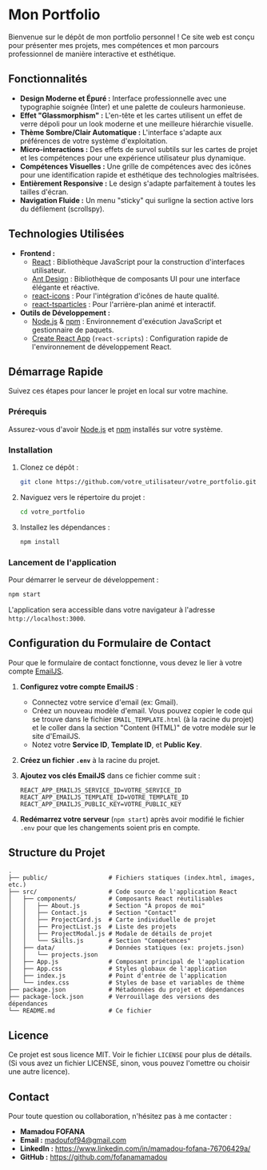 # Mon Portfolio

Bienvenue sur le dépôt de mon portfolio personnel ! Ce site web est conçu pour présenter mes projets, mes compétences et mon parcours professionnel de manière interactive et esthétique.

## Fonctionnalités

*   **Design Moderne et Épuré :** Interface professionnelle avec une typographie soignée (Inter) et une palette de couleurs harmonieuse.
*   **Effet "Glassmorphism" :** L'en-tête et les cartes utilisent un effet de verre dépoli pour un look moderne et une meilleure hiérarchie visuelle.
*   **Thème Sombre/Clair Automatique :** L'interface s'adapte aux préférences de votre système d'exploitation.
*   **Micro-interactions :** Des effets de survol subtils sur les cartes de projet et les compétences pour une expérience utilisateur plus dynamique.
*   **Compétences Visuelles :** Une grille de compétences avec des icônes pour une identification rapide et esthétique des technologies maîtrisées.
*   **Entièrement Responsive :** Le design s'adapte parfaitement à toutes les tailles d'écran.
*   **Navigation Fluide :** Un menu "sticky" qui surligne la section active lors du défilement (scrollspy).

## Technologies Utilisées

*   **Frontend :**
    *   [React](https://react.dev/) : Bibliothèque JavaScript pour la construction d'interfaces utilisateur.
    *   [Ant Design](https://ant.design/) : Bibliothèque de composants UI pour une interface élégante et réactive.
    *   [react-icons](https://react-icons.github.io/react-icons/) : Pour l'intégration d'icônes de haute qualité.
    *   [react-tsparticles](https://www.npmjs.com/package/react-tsparticles) : Pour l'arrière-plan animé et interactif.
*   **Outils de Développement :**
    *   [Node.js](https://nodejs.org/) & [npm](https://www.npmjs.com/) : Environnement d'exécution JavaScript et gestionnaire de paquets.
    *   [Create React App](https://create-react-app.dev/) (`react-scripts`) : Configuration rapide de l'environnement de développement React.

## Démarrage Rapide

Suivez ces étapes pour lancer le projet en local sur votre machine.

### Prérequis

Assurez-vous d'avoir [Node.js](https://nodejs.org/en/download/) et [npm](https://www.npmjs.com/get-npm) installés sur votre système.

### Installation

1.  Clonez ce dépôt :
    ```bash
    git clone https://github.com/votre_utilisateur/votre_portfolio.git
    ```
2.  Naviguez vers le répertoire du projet :
    ```bash
    cd votre_portfolio
    ```
3.  Installez les dépendances :
    ```bash
    npm install
    ```

### Lancement de l'application

Pour démarrer le serveur de développement :

```bash
npm start
```

L'application sera accessible dans votre navigateur à l'adresse `http://localhost:3000`.

## Configuration du Formulaire de Contact

Pour que le formulaire de contact fonctionne, vous devez le lier à votre compte [EmailJS](https://www.emailjs.com/).

1.  **Configurez votre compte EmailJS** :
    *   Connectez votre service d'email (ex: Gmail).
    *   Créez un nouveau modèle d'email. Vous pouvez copier le code qui se trouve dans le fichier `EMAIL_TEMPLATE.html` (à la racine du projet) et le coller dans la section "Content (HTML)" de votre modèle sur le site d'EmailJS.
    *   Notez votre **Service ID**, **Template ID**, et **Public Key**.

2.  **Créez un fichier `.env`** à la racine du projet.

3.  **Ajoutez vos clés EmailJS** dans ce fichier comme suit :

    ```env
    REACT_APP_EMAILJS_SERVICE_ID=VOTRE_SERVICE_ID
    REACT_APP_EMAILJS_TEMPLATE_ID=VOTRE_TEMPLATE_ID
    REACT_APP_EMAILJS_PUBLIC_KEY=VOTRE_PUBLIC_KEY
    ```

4.  **Redémarrez votre serveur** (`npm start`) après avoir modifié le fichier `.env` pour que les changements soient pris en compte.


## Structure du Projet

```
.
├── public/                 # Fichiers statiques (index.html, images, etc.)
├── src/                    # Code source de l'application React
│   ├── components/         # Composants React réutilisables
│   │   ├── About.js        # Section "À propos de moi"
│   │   ├── Contact.js      # Section "Contact"
│   │   ├── ProjectCard.js  # Carte individuelle de projet
│   │   ├── ProjectList.js  # Liste des projets
│   │   ├── ProjectModal.js # Modale de détails de projet
│   │   └── Skills.js       # Section "Compétences"
│   ├── data/               # Données statiques (ex: projets.json)
│   │   └── projects.json
│   ├── App.js              # Composant principal de l'application
│   ├── App.css             # Styles globaux de l'application
│   ├── index.js            # Point d'entrée de l'application
│   └── index.css           # Styles de base et variables de thème
├── package.json            # Métadonnées du projet et dépendances
├── package-lock.json       # Verrouillage des versions des dépendances
└── README.md               # Ce fichier
```


## Licence

Ce projet est sous licence MIT. Voir le fichier `LICENSE` pour plus de détails. (Si vous avez un fichier LICENSE, sinon, vous pouvez l'omettre ou choisir une autre licence).

## Contact

Pour toute question ou collaboration, n'hésitez pas à me contacter :

*   **Mamadou FOFANA**
*   **Email :** madoufof94@gmail.com
*   **LinkedIn :** https://www.linkedin.com/in/mamadou-fofana-76706429a/
*   **GitHub :** https://github.com/fofanamamadou
